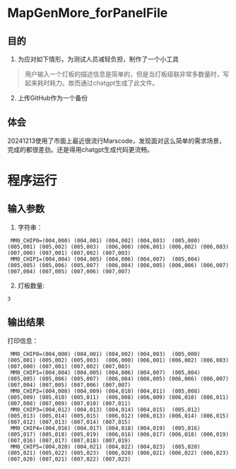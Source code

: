 # MapGenMore_forPanelFile

## 目的
1. 为应对如下情形，为测试人员减轻负担，制作了一个小工具
> 用户输入一个灯板的描述信息是简单的，但是当灯板级联非常多数量时，写起来耗时耗力。故而通过chatgpt生成了此文件。

2. 上传GitHub作为一个备份
## 体会
20241213使用了市面上最近很流行Marscode，发现面对这么简单的需求场景，完成的都很差劲。还是得用chatgpt生成代码更流畅。

# 程序运行
## 输入参数
1. 字符串： 
```
 MM0_CHIP0=(004,000) (004,001) (004,002) (004,003)  (005,000) (005,001) (005,002) (005,003)  (006,000) (006,001) (006,002) (006,003)  (007,000) (007,001) (007,002) (007,003)
 MM0_CHIP1=(004,004) (004,005) (004,006) (004,007)  (005,004) (005,005) (005,006) (005,007)  (006,004) (006,005) (006,006) (006,007)  (007,004) (007,005) (007,006) (007,007)
```
2. 灯板数量:
```
3
```

## 输出结果
打印信息：
```
 MM0_CHIP0=(004,000) (004,001) (004,002) (004,003)  (005,000) (005,001) (005,002) (005,003)  (006,000) (006,001) (006,002) (006,003)  (007,000) (007,001) (007,002) (007,003)
 MM0_CHIP1=(004,004) (004,005) (004,006) (004,007)  (005,004) (005,005) (005,006) (005,007)  (006,004) (006,005) (006,006) (006,007)  (007,004) (007,005) (007,006) (007,007)
 MM0_CHIP2=(004,008) (004,009) (004,010) (004,011)  (005,008) (005,009) (005,010) (005,011)  (006,008) (006,009) (006,010) (006,011)  (007,008) (007,009) (007,010) (007,011)
 MM0_CHIP3=(004,012) (004,013) (004,014) (004,015)  (005,012) (005,013) (005,014) (005,015)  (006,012) (006,013) (006,014) (006,015)  (007,012) (007,013) (007,014) (007,015)
 MM0_CHIP4=(004,016) (004,017) (004,018) (004,019)  (005,016) (005,017) (005,018) (005,019)  (006,016) (006,017) (006,018) (006,019)  (007,016) (007,017) (007,018) (007,019)
 MM0_CHIP5=(004,020) (004,021) (004,022) (004,023)  (005,020) (005,021) (005,022) (005,023)  (006,020) (006,021) (006,022) (006,023)  (007,020) (007,021) (007,022) (007,023)
```










